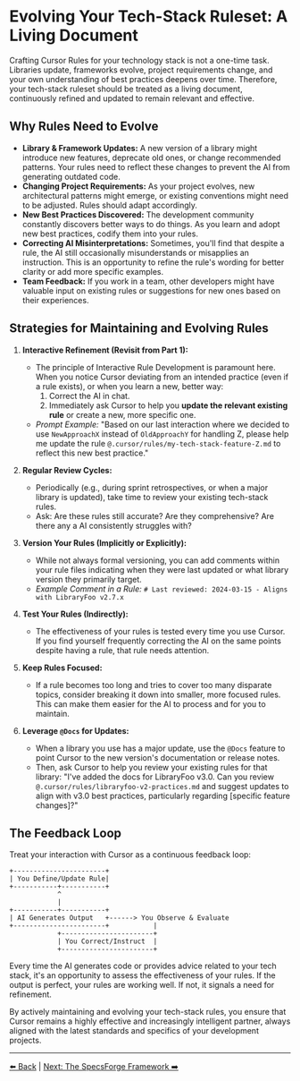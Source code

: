 # Evolving Your Tech-Stack Ruleset: A Living Document

Crafting Cursor Rules for your technology stack is not a one-time task. Libraries update, frameworks evolve, project requirements change, and your own understanding of best practices deepens over time. Therefore, your tech-stack ruleset should be treated as a living document, continuously refined and updated to remain relevant and effective.

## Why Rules Need to Evolve

-   **Library & Framework Updates:** A new version of a library might introduce new features, deprecate old ones, or change recommended patterns. Your rules need to reflect these changes to prevent the AI from generating outdated code.
-   **Changing Project Requirements:** As your project evolves, new architectural patterns might emerge, or existing conventions might need to be adjusted. Rules should adapt accordingly.
-   **New Best Practices Discovered:** The development community constantly discovers better ways to do things. As you learn and adopt new best practices, codify them into your rules.
-   **Correcting AI Misinterpretations:** Sometimes, you'll find that despite a rule, the AI still occasionally misunderstands or misapplies an instruction. This is an opportunity to refine the rule's wording for better clarity or add more specific examples.
-   **Team Feedback:** If you work in a team, other developers might have valuable input on existing rules or suggestions for new ones based on their experiences.

## Strategies for Maintaining and Evolving Rules

1.  **Interactive Refinement (Revisit from Part 1):**
    *   The principle of Interactive Rule Development is paramount here. When you notice Cursor deviating from an intended practice (even if a rule exists), or when you learn a new, better way:
        1.  Correct the AI in chat.
        2.  Immediately ask Cursor to help you **update the relevant existing rule** or create a new, more specific one.
    *   *Prompt Example:* "Based on our last interaction where we decided to use `NewApproachX` instead of `OldApproachY` for handling Z, please help me update the rule `@.cursor/rules/my-tech-stack-feature-Z.md` to reflect this new best practice."

2.  **Regular Review Cycles:**
    *   Periodically (e.g., during sprint retrospectives, or when a major library is updated), take time to review your existing tech-stack rules.
    *   Ask: Are these rules still accurate? Are they comprehensive? Are there any a AI consistently struggles with?

3.  **Version Your Rules (Implicitly or Explicitly):**
    *   While not always formal versioning, you can add comments within your rule files indicating when they were last updated or what library version they primarily target.
    *   *Example Comment in a Rule:* `# Last reviewed: 2024-03-15 - Aligns with LibraryFoo v2.7.x`

4.  **Test Your Rules (Indirectly):**
    *   The effectiveness of your rules is tested every time you use Cursor. If you find yourself frequently correcting the AI on the same points despite having a rule, that rule needs attention.

5.  **Keep Rules Focused:**
    *   If a rule becomes too long and tries to cover too many disparate topics, consider breaking it down into smaller, more focused rules. This can make them easier for the AI to process and for you to maintain.

6.  **Leverage `@Docs` for Updates:**
    *   When a library you use has a major update, use the `@Docs` feature to point Cursor to the new version's documentation or release notes.
    *   Then, ask Cursor to help you review your existing rules for that library: "I've added the docs for LibraryFoo v3.0. Can you review `@.cursor/rules/libraryfoo-v2-practices.md` and suggest updates to align with v3.0 best practices, particularly regarding [specific feature changes]?"

## The Feedback Loop

Treat your interaction with Cursor as a continuous feedback loop:

```
+-----------------------+
| You Define/Update Rule|
+-----------+-----------+
            ^
            |
+-----------+-----------+
| AI Generates Output   +------> You Observe & Evaluate
+-----------------------+           |
            +-----------------------+
            | You Correct/Instruct  |
            +-----------------------+
```

Every time the AI generates code or provides advice related to your tech stack, it's an opportunity to assess the effectiveness of your rules. If the output is perfect, your rules are working well. If not, it signals a need for refinement.

By actively maintaining and evolving your tech-stack rules, you ensure that Cursor remains a highly effective and increasingly intelligent partner, always aligned with the latest standards and specifics of your development projects.

---

[⬅️ Back](../../../README.md) | [Next: The SpecsForge Framework ➡️](../03-The-SpecsForge-Framework.md) 